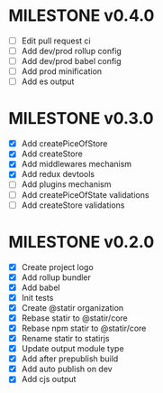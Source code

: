 # MILESTONE v0.4.0

- [ ] Edit pull request ci
- [ ] Add dev/prod rollup config
- [ ] Add dev/prod babel config
- [ ] Add prod minification
- [ ] Add es output

# MILESTONE v0.3.0

- [x] Add createPiceOfStore
- [x] Add createStore
- [x] Add middlewares mechanism
- [x] Add redux devtools
- [ ] Add plugins mechanism
- [ ] Add createPiceOfState validations
- [ ] Add createStore validations

# MILESTONE v0.2.0

- [x] Create project logo
- [x] Add rollup bundler
- [x] Add babel
- [x] Init tests
- [x] Create @statir organization
- [x] Rebase statir to @statir/core
- [x] Rebase npm statir to @statir/core
- [x] Rename statir to statirjs
- [x] Update output module type
- [x] Add after prepublish build
- [x] Add auto publish on dev
- [x] Add cjs output
